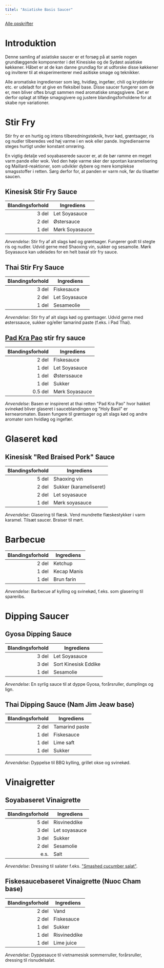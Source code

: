```yaml
---
titel: "Asiatiske Basis Saucer"
---
```


[Alle opskrifter](https://duffau.github.io/recipes)

# Introduktion

Denne samling af asiatiske saucer er et forsøg på
at samle nogen grundlæggende komponenter i det Kinesiske og de 
Sydøst asiatiske køkkener. Håbet er at de kan danne grundlag 
for at udforske disse køkkener og inviterer
til at eksperimenterer med asitiske smage og teknikker.

Alle aromatiske ingredienser som løg, hvidløg, ingefær, chili og krydderier 
etc. er udeladt for at give en fleksibel base. Disse saucer fungerer 
som de er, men bliver oftes brugt sammen med aromatiske
smagsgivere. Det er derfor oplagt at tilføje smagsgivere og 
justere blandingsforholdene for at skabe nye variationer.

# Stir Fry

Stir fry er en hurtig og intens tilberedningsteknik, 
hvor kød, grøntsager, ris og nudler tilberedes ved 
høj varme i en wok eller pande. Ingredienserne steges 
hurtigt under konstant omrøring.

En vigtig detalje ved soyabaserede saucer er, at de bør 
ramme en meget varm pande eller wok. Ved den høje varme 
sker der spontan karamelisering og Maillard-reaktioner, 
som udvikler dybere og mere komplekse smagsstoffer i retten. 
Sørg derfor for, at panden er varm nok, før du tilsætter saucen.

## Kinesisk Stir Fry Sauce

| Blandingsforhold |  Ingrediens |
|------:|--------------------|
| 3 del | Let Soyasauce |
| 2 del | Østersauce |
| 1 del | Mørk Soyasauce |

*Anvendelse*: Stir fry af alt slags kød og grøntsager. Fungerer godt til stegte ris og nudler. Udvid gerne med Shaoxing vin, sukker og sesamolie. Mørk Soyasauce kan udelades for en helt basal stir fry sauce. 


## Thai Stir Fry Sauce

| Blandingsforhold |  Ingrediens |
|------:|--------------------|
| 3 del | Fiskesauce |
| 2 del | Let Soyasauce |
| 1 del | Sesameolie |

*Anvendelse*: Stir fry af alt slags kød og grøntsager. Udvid gerne med østerssauce, sukker og/eller tamarind paste (f.eks. i Pad Thai).

## [Pad Kra Pao](ttps://duffau.github.io/recipes/farang-pad-krapao) stir fry sauce

| Blandingsforhold |  Ingrediens |
|------:|--------------------|
| 2 del | Fiskesauce |
| 1 del | Let Soyasauce |
| 1 del | Østerssauce |
| 1 del | Sukker |
| 0.5 del | Mørk Soyasauce |

*Anvendelse*: Basen er inspireret at thai
retten "Pad Kra Pao" hvor hakket svinekød bliver
glaseret i sauceblandingen og "Holy Basil"
er kernearomaten. Basen fungere til grøntsager
og alt slags kød og andre aromater som hvidløg og ingefær.

# Glaseret kød

## Kinesisk "Red Braised Pork" Sauce

| Blandingsforhold |  Ingrediens |
|------:|--------------------|
| 5 del | Shaoxing vin |
| 2 del | Sukker (karameliseret) |
| 2 del | Let soyasauce |
| 1 del | Mørk soyasauce | 


*Anvendelse*: Glasering til flæsk. Vend mundrette flæskestykker i varm karamel. Tilsæt saucer. Braiser til mørt.

# Barbecue

| Blandingsforhold |  Ingrediens |
|------:|--------------------|
| 2 del | Ketchup |
| 1 del | Kecap Manis |
| 1 del | Brun farin |

*Anvendelse*: Barbecue af kylling og svinekød, f.eks. som glasering til spareribs.

# Dipping Saucer

## Gyosa Dipping Sauce

| Blandingsforhold |  Ingrediens |
|------:|--------------------|
| 3 del | Let Soyasauce |
| 3 del | Sort Kinesisk Eddike |
| 1 del | Sesamolie |

*Anvendelse*: En syrlig sauce til at dyppe Gyosa, forårsruller, dumplings og lign.

## Thai Dipping Sauce (Nam Jim Jeaw base)

| Blandingsforhold |  Ingrediens |
|------:|--------------------|
| 2 del | Tamarind paste |
| 1 del | Fiskesauce |
| 1 del | Lime saft |
| 1 del | Sukker |

*Anvendelse*: Dyppelse til BBQ kylling, grillet okse og svinekød.

# Vinaigretter

## Soyabaseret Vinaigrette

| Blandingsforhold |  Ingrediens |
|------:|--------------------|
| 5 del | Risvineddike |
| 3 del | Let soyasauce |
| 3 del | Sukker |
| 2 del | Sesamolie |
| e.s. | Salt |


*Anvendelse*: Dressing til salater f.eks. ["Smashed cucumber salat"](https://duffau.github.io/recipes/smashed-cucumber). 

## Fiskesaucebaseret Vinaigrette (Nuoc Cham base)

| Blandingsforhold |  Ingrediens |
|------:|--------------------|
| 2 del | Vand |
| 2 del | Fiskesauce |
| 1 del | Sukker |
| 1 del | Risvineddike |
| 1 del | Lime juice |


*Anvendelse*: Dyppesauce til vietnamesisk sommerruller, forårsruller, dressing til risnudelsalat.



